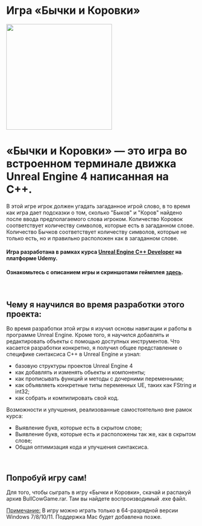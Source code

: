 # Игра «Бычки и Коровки»

<img src="https://github.com/Romandre/BullsCowsGame_UE4/blob/031b62c05b56760a72b26991414618278364c60e/cute-cow.ico?raw=true" width="280">

# «Бычки и Коровки» — это игра во встроенном терминале движка Unreal Engine 4 написанная на C++.

В этой игре игрок должен угадать загаданное игрой слово, в то время как игра дает подсказки о том, сколько "Быков" и "Коров" найдено после ввода предполагаемого слова игроком. Количество Коровок соответствует количеству символов, которые есть в загаданном слове. Количество Бычков соответствует количеству символов, которые не только есть, но и правильно расположен как в загаданном слове.

#### Игра разработана в рамках курса [Unreal Engine C++ Developer](https://www.udemy.com/course/unreal-422-archived-course/learn/lecture/31481968?start=300#overview) на платформе Udemy.

#### Ознакомьтесь с описанием игры и скриншотами геймплея [здесь](https://pebble-lantern-5e5.notion.site/Bulls-Cows-gameplay-description-9ac3af0583154efe90c4d780b4103f04).
<br />

## Чему я научился во время разработки этого проекта:
Во время разработки этой игры я изучил основы навигации и работы в программе Unreal Engine. Кроме того, я научился добавлять и редактировать объекты с помощью доступных инструментов. Что касается разработки конкретно, я получил общее представление о специфике синтаксиса C++ в Unreal Engine и узнал:

- базовую структуры проектов Unreal Engine 4
- как добавлять и изменять обьекты и компоненты;
- как прописывать функций и методы с дочерними переменными;
- как объявляеть конкретные типы переменных UE, таких как FString и int32;
- как собрать и компилировать свой код.

Возможности и улучшения, реализованные самостоятельно вне рамок курса:
- Выявление букв, которые есть в скрытом слове;
- Выявление букв, которые есть и расположены так же, как в скрытом слове;
- Общая оптимизация кода и улучшения синтаксиса.
<br />

## Попробуй игру сам!
Для того, чтобы сыграть в игру «Бычки и Коровки», скачай и распакуй архив BullCowGame.rar.
Там вы найдете воспроизводимый .exe файл.

<ins>Примечание:</ins> В игру можно играть только в 64-разрядной версии Windows 7/8/10/11. Поддержка Mac будет добавлена позже.
